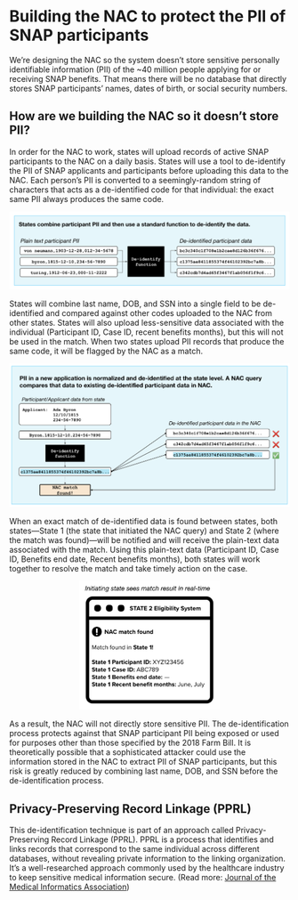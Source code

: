 # Building the NAC to protect the PII of SNAP participants

We’re designing the NAC so the system doesn’t store sensitive personally identifiable information (PII) of the ~40 million people applying for or receiving SNAP benefits. That means there will be no database that directly stores SNAP participants’ names, dates of birth, or social security numbers.

## How are we building the NAC so it doesn’t store PII? 

In order for the NAC to work, states will upload records of active SNAP participants to the NAC on a daily basis. States will use a tool to de-identify the PII of SNAP applicants and participants before uploading this data to the NAC. Each person’s PII is converted to a seemingly-random string of characters that acts as a de-identified code for that individual: the exact same PII always produces the same code. 

<p align="center">
  <a href="./diagrams/combine-and-deidentify.png"><img src="./diagrams/combine-and-deidentify.png" alt="States combine and de-identify participant data"></a>
</p>

States will combine last name, DOB, and SSN into a single field to be de-identified and compared against other codes uploaded to the NAC from other states. States will also upload less-sensitive data associated with the individual (Participant ID, Case ID, recent benefits months), but this will not be used in the match. When two states upload PII records that produce the same code, it will be flagged by the NAC as a match.  

<p align="center">
  <a href="./diagrams/match-process.png"><img src="./diagrams/match-process.png" alt="De-identify query to find match"></a>
</p>

When an exact match of de-identified data is found between states, both states—State 1 (the state that initiated the NAC query) and State 2 (where the match was found)—will be notified and will receive the plain-text data associated with the match. Using this plain-text data (Participant ID, Case ID, Benefits end date, Recent benefits months), both states will work together to resolve the match and take timely action on the case. 

<p align="center">
  <a href="./diagrams/match-result.png"><img src="./diagrams/match-result.png" alt="State sees match in real-time" width="50%"></a>
</p>

As a result, the NAC will not directly store sensitive PII. The de-identification process protects against that SNAP participant PII being exposed or used for purposes other than those specified by the 2018 Farm Bill. It is theoretically possible that a sophisticated attacker could use the information stored in the NAC to extract PII of SNAP participants, but this risk is greatly reduced by combining last name, DOB, and SSN before the de-identification process.

## Privacy-Preserving Record Linkage (PPRL)

This de-identification technique is part of an approach called Privacy-Preserving Record Linkage (PPRL). PPRL is a process that identifies and links records that correspond to the same individual across different databases, without revealing private information to the linking organization. It’s a well-researched approach commonly used by the healthcare industry to keep sensitive medical information secure. (Read more: [Journal of the Medical Informatics Association](https://www.ncbi.nlm.nih.gov/pmc/articles/PMC5009931/))
